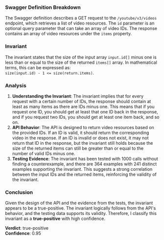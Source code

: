 ### Swagger Definition Breakdown
The Swagger definition describes a GET request to the `/youtube/v3/videos` endpoint, which retrieves a list of video resources. The `id` parameter is an optional query parameter that can take an array of video IDs. The response contains an array of video resources under the `items` property.

### Invariant
The invariant states that the size of the input array `input.id[]` minus one is less than or equal to the size of the returned `items[]` array. In mathematical terms, this can be expressed as:  
`size(input.id) - 1 <= size(return.items)`.

### Analysis
1. **Understanding the Invariant**: The invariant implies that for every request with a certain number of IDs, the response should contain at least as many items as there are IDs minus one. This means that if you request one ID, you should get at least that one ID back in the response, and if you request two IDs, you should get at least one item back, and so on.
2. **API Behavior**: The API is designed to return video resources based on the provided IDs. If an ID is valid, it should return the corresponding video in the response. If an ID is invalid or does not exist, it may not return that ID in the response, but the invariant still holds because the size of the returned items can still be greater than or equal to the number of valid IDs minus one.
3. **Testing Evidence**: The invariant has been tested with 1000 calls without finding a counterexample, and there are 364 examples with 241 distinct examples supporting the invariant. This suggests a strong correlation between the input IDs and the returned items, reinforcing the validity of the invariant.

### Conclusion
Given the design of the API and the evidence from the tests, the invariant appears to be a true-positive. The invariant logically follows from the API's behavior, and the testing data supports its validity. Therefore, I classify this invariant as a **true-positive** with high confidence.

**Verdict**: true-positive  
**Confidence**: 0.95
